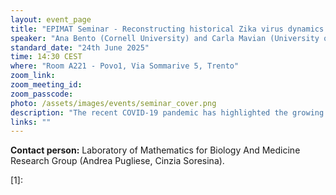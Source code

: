 ```yaml
---
layout: event_page
title: "EPIMAT Seminar - Reconstructing historical Zika virus dynamics in the Americas"
speaker: "Ana Bento (Cornell University) and Carla Mavian (University of Florida)"
standard_date: "24th June 2025"
time: 14:30 CEST
where: "Room A221 - Povo1, Via Sommarive 5, Trento"
zoom_link: 
zoom_meeting_id: 
zoom_passcode: 
photo: /assets/images/events/seminar_cover.png
description: "The recent COVID-19 pandemic has highlighted the growing importance of infectious disease forecasting and analysis. An accurate and robust predictive model can empower public health leaders to make timely decisions on social distancing and vaccination policies, thereby reducing the number of infections and severe cases. However, the emergence of new variants and subvariants of SARS-CoV-2 virus has significantly altered the immunity to, transmissibility and virulence of the virus in a short time, making the number of cases, hospitalizations and deaths difficult to model and predict. We aim to develop a mathematical transmission model that incorporates genomics data to better project epidemics and model infectious disease transmission and control."
links: ""
---
```


**Contact person:**  Laboratory of Mathematics for Biology And Medicine Research Group (Andrea Pugliese, Cinzia Soresina).

[1]:
